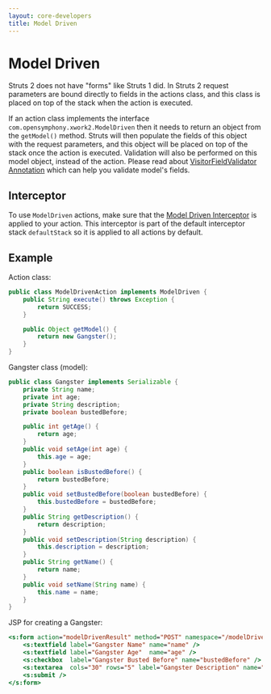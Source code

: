 ```yaml
---
layout: core-developers
title: Model Driven
---
```


# Model Driven

Struts 2 does not have "forms" like Struts 1 did\. In Struts 2 request parameters are bound directly to fields in the actions class, and this class is placed on top of the stack when the action is executed\.

If an action class implements the interface `com.opensymphony.xwork2.ModelDriven` then it needs to return an object from the `getModel()` method\. Struts will then populate the fields of this object with the request parameters, and this object will be placed on top of the stack once the action is executed\. Validation will also be performed on this model object, instead of the action\. Please read about [VisitorFieldValidator Annotation](visitor-field-validator-annotation) which can help you validate model's fields\.

## Interceptor

To use `ModelDriven` actions, make sure that the [Model Driven Interceptor](model-driven-interceptor) is applied to your action\. This interceptor is part of the default interceptor stack `defaultStack` so it is applied to all actions by default\.

## Example

Action class:


```java
public class ModelDrivenAction implements ModelDriven { 
    public String execute() throws Exception {
        return SUCCESS;
    }

    public Object getModel() {
        return new Gangster();
    }
}

```

Gangster class (model):


```java
public class Gangster implements Serializable {
    private String name;
    private int age;
    private String description;
    private boolean bustedBefore;

    public int getAge() {
        return age;
    }
    public void setAge(int age) {
        this.age = age;
    }
    public boolean isBustedBefore() {
        return bustedBefore;
    }
    public void setBustedBefore(boolean bustedBefore) {
        this.bustedBefore = bustedBefore;
    }
    public String getDescription() {
        return description;
    }
    public void setDescription(String description) {
        this.description = description;
    }
    public String getName() {
        return name;
    }
    public void setName(String name) {
        this.name = name;
    }
}

```

JSP for creating a Gangster:


```jsp
<s:form action="modelDrivenResult" method="POST" namespace="/modelDriven">   
    <s:textfield label="Gangster Name" name="name" />
    <s:textfield label="Gangster Age"  name="age" />
    <s:checkbox  label="Gangster Busted Before" name="bustedBefore" />
    <s:textarea  cols="30" rows="5" label="Gangster Description" name="description" />           
    <s:submit />
</s:form>

```
